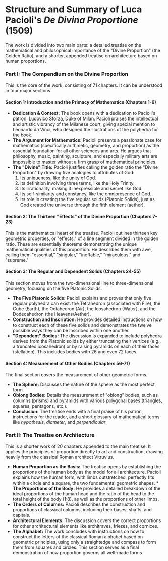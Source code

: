 # **Structure and Summary of Luca Pacioli's *De Divina Proportione* (1509)**

The work is divided into two main parts: a detailed treatise on the mathematical and philosophical importance of the "Divine Proportion" (the Golden Ratio), and a shorter, appended treatise on architecture based on human proportions.

### **Part I: The Compendium on the Divine Proportion**

This is the core of the work, consisting of 71 chapters. It can be understood in four major sections.

#### **Section 1: Introduction and the Primacy of Mathematics (Chapters 1-6)**

* **Dedication & Context:** The book opens with a dedication to Pacioli's patron, Ludovico Sforza, Duke of Milan. Pacioli praises the intellectual and artistic vibrancy of the Milanese court, giving special mention to Leonardo da Vinci, who designed the illustrations of the polyhedra for the book.  
* **The Argument for Mathematics:** Pacioli presents a passionate case for mathematics (specifically arithmetic, geometry, and proportion) as the essential foundation for all other sciences and arts. He argues that philosophy, music, painting, sculpture, and especially military arts are impossible to master without a firm grasp of mathematical principles.  
* **The "Divine" Title:** Pacioli justifies calling the golden ratio the "Divine Proportion" by drawing five analogies to attributes of God:  
  1. Its uniqueness, like the unity of God.  
  2. Its definition involving three terms, like the Holy Trinity.  
  3. Its irrationality, making it inexpressible and secret like God.  
  4. Its self-similarity and constancy, like the omnipresence of God.  
  5. Its role in creating the five regular solids (Platonic Solids), just as God created the universe through the fifth element (aether).

#### **Section 2: The Thirteen "Effects" of the Divine Proportion (Chapters 7-23)**

This is the mathematical heart of the treatise. Pacioli outlines thirteen key geometric properties, or "effects," of a line segment divided in the golden ratio. These are essentially theorems demonstrating the unique mathematical qualities of this proportion. He describes them with awe, calling them "essential," "singular," "ineffable," "miraculous," and "supreme."

#### **Section 3: The Regular and Dependent Solids (Chapters 24-55)**

This section moves from the two-dimensional line to three-dimensional geometry, focusing on the five Platonic Solids.

* **The Five Platonic Solids:** Pacioli explains and proves that only five regular polyhedra can exist: the Tetrahedron (associated with Fire), the Cube (Earth), the Octahedron (Air), the Icosahedron (Water), and the Dodecahedron (the Heavens/Aether).  
* **Construction and Inscription:** He provides detailed instructions on how to construct each of these five solids and demonstrates the twelve possible ways they can be inscribed within one another.  
* **"Dependent" Bodies:** The discussion is expanded to include polyhedra derived from the Platonic solids by either truncating their vertices (e.g., a truncated icosahedron) or by raising pyramids on each of their faces (stellation). This includes bodies with 26 and even 72 faces.

#### **Section 4: Measurement of Other Bodies (Chapters 56-71)**

The final section covers the measurement of other geometric forms.

* **The Sphere:** Discusses the nature of the sphere as the most perfect form.  
* **Oblong Bodies:** Details the measurement of "oblong" bodies, such as columns (prisms) and pyramids with various polygonal bases (triangles, squares, pentagons, etc.).  
* **Conclusion:** The treatise ends with a final praise of his patron, instructions for the reader, and a short glossary of mathematical terms like *hypothesis*, *diameter*, and *perpendicular*.

### **Part II: The Treatise on Architecture**

This is a shorter work of 20 chapters appended to the main treatise. It applies the principles of proportion directly to art and construction, drawing heavily from the classical Roman architect Vitruvius.

* **Human Proportion as the Basis:** The treatise opens by establishing the proportions of the human body as the model for all architecture. Pacioli explains how the human form, with limbs outstretched, perfectly fits within a circle and a square, the two fundamental geometric shapes. \* **The Proportions of the Body:** He provides a detailed breakdown of the ideal proportions of the human head and the ratio of the head to the total height of the body (1:8), as well as the proportions of other limbs.  
* **The Orders of Columns:** Pacioli describes the construction and proportions of classical columns, including their bases, shafts, and capitals.  
* **Architectural Elements:** The discussion covers the correct proportions for other architectural elements like architraves, friezes, and cornices.  
* **The Alphabet:** The work concludes with instructions on how to construct the letters of the classical Roman alphabet based on geometric principles, using only a straightedge and compass to form them from squares and circles. This section serves as a final demonstration of how proportion governs all well-made forms.